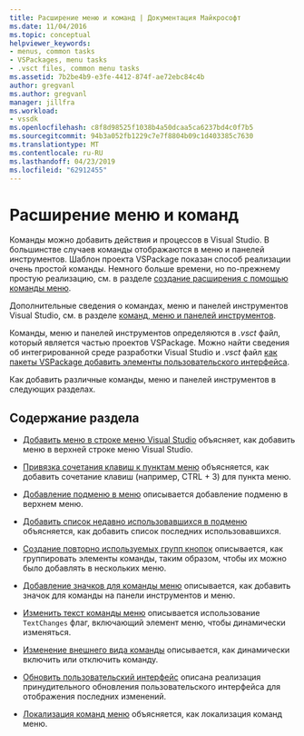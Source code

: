 ```yaml
---
title: Расширение меню и команд | Документация Майкрософт
ms.date: 11/04/2016
ms.topic: conceptual
helpviewer_keywords:
- menus, common tasks
- VSPackages, menu tasks
- .vsct files, common menu tasks
ms.assetid: 7b2be4b9-e3fe-4412-874f-ae72ebc84c4b
author: gregvanl
ms.author: gregvanl
manager: jillfra
ms.workload:
- vssdk
ms.openlocfilehash: c8f8d98525f1038b4a50dcaa5ca6237bd4c0f7b5
ms.sourcegitcommit: 94b3a052fb1229c7e7f8804b09c1d403385c7630
ms.translationtype: MT
ms.contentlocale: ru-RU
ms.lasthandoff: 04/23/2019
ms.locfileid: "62912455"
---
```

# <a name="extend-menus-and-commands"></a>Расширение меню и команд
Команды можно добавить действия и процессов в Visual Studio. В большинстве случаев команды отображаются в меню и панелей инструментов. Шаблон проекта VSPackage показан способ реализации очень простой команды. Немного больше времени, но по-прежнему простую реализацию, см. в разделе [создание расширения с помощью команды меню](../extensibility/creating-an-extension-with-a-menu-command.md).

 Дополнительные сведения о командах, меню и панелей инструментов Visual Studio, см. в разделе [команд, меню и панелей инструментов](../extensibility/internals/commands-menus-and-toolbars.md).

 Команды, меню и панелей инструментов определяются в *.vsct* файл, который является частью проектов VSPackage. Можно найти сведения об интегрированной среде разработки Visual Studio и *.vsct* файл [как пакеты VSPackage добавить элементы пользовательского интерфейса](../extensibility/internals/how-vspackages-add-user-interface-elements.md).

 Как добавить различные команды, меню и панелей инструментов в следующих разделах.

## <a name="in-this-section"></a>Содержание раздела
- [Добавить меню в строке меню Visual Studio](../extensibility/adding-a-menu-to-the-visual-studio-menu-bar.md) объясняет, как добавить меню в верхней строке меню Visual Studio.

- [Привязка сочетания клавиш к пунктам меню](../extensibility/binding-keyboard-shortcuts-to-menu-items.md) объясняется, как добавить сочетание клавиш (например, CTRL + 3) для пункта меню.

- [Добавление подменю в меню](../extensibility/adding-a-submenu-to-a-menu.md) описывается добавление подменю в верхнем меню.

- [Добавить список недавно использовавшихся в подменю](../extensibility/adding-a-most-recently-used-list-to-a-submenu.md) объясняется, как добавить список последних использовавшихся.

- [Создание повторно используемых групп кнопок](../extensibility/creating-reusable-groups-of-buttons.md) описывается, как группировать элементы команды, таким образом, чтобы их можно было добавлять в нескольких меню.

- [Добавление значков для команды меню](../extensibility/adding-icons-to-menu-commands.md) описывается, как добавить значок для команды на панели инструментов и меню.

- [Изменить текст команды меню](../extensibility/changing-the-text-of-a-menu-command.md) описывается использование `TextChanges` флаг, включающий элемент меню, чтобы динамически изменяться.

- [Изменение внешнего вида команды](../extensibility/changing-the-appearance-of-a-command.md) описывается, как динамически включить или отключить команду.

- [Обновить пользовательский интерфейс](../extensibility/updating-the-user-interface.md) описана реализация принудительного обновления пользовательского интерфейса для отображения последних изменений.

- [Локализация команд меню](../extensibility/localizing-menu-commands.md) объясняется, как локализация команд меню.
